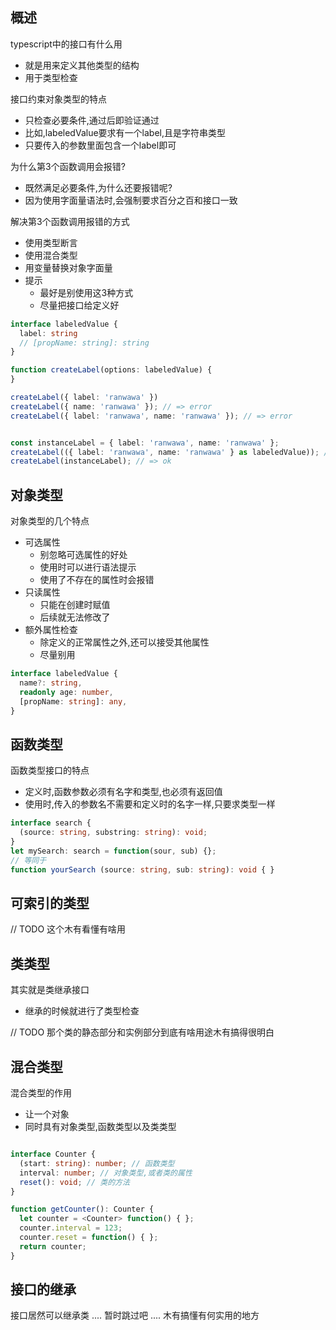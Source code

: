 ## 概述
typescript中的接口有什么用
- 就是用来定义其他类型的结构
- 用于类型检查

接口约束对象类型的特点
- 只检查必要条件,通过后即验证通过
- 比如,labeledValue要求有一个label,且是字符串类型
- 只要传入的参数里面包含一个label即可

为什么第3个函数调用会报错?
- 既然满足必要条件,为什么还要报错呢?
- 因为使用字面量语法时,会强制要求百分之百和接口一致

解决第3个函数调用报错的方式
- 使用类型断言
- 使用混合类型
- 用变量替换对象字面量
- 提示
  - 最好是别使用这3种方式
  - 尽量把接口给定义好

```typescript
interface labeledValue {
  label: string
  // [propName: string]: string
}

function createLabel(options: labeledValue) {
}

createLabel({ label: 'ranwawa' })
createLabel({ name: 'ranwawa' }); // => error
createLabel({ label: 'ranwawa', name: 'ranwawa' }); // => error


const instanceLabel = { label: 'ranwawa', name: 'ranwawa' };
createLabel(({ label: 'ranwawa', name: 'ranwawa' } as labeledValue)); // => ok
createLabel(instanceLabel); // => ok
```

## 对象类型

对象类型的几个特点
- 可选属性
  - 别忽略可选属性的好处
  - 使用时可以进行语法提示
  - 使用了不存在的属性时会报错
- 只读属性
  - 只能在创建时赋值
  - 后续就无法修改了
- 额外属性检查
  - 除定义的正常属性之外,还可以接受其他属性
  - 尽量别用

```typescript
interface labeledValue {
  name?: string,
  readonly age: number,
  [propName: string]: any,
}

```

## 函数类型

函数类型接口的特点
- 定义时,函数参数必须有名字和类型,也必须有返回值
- 使用时,传入的参数名不需要和定义时的名字一样,只要求类型一样

```typescript
interface search {
  (source: string, substring: string): void;
}
let mySearch: search = function(sour, sub) {};
// 等同于
function yourSearch (source: string, sub: string): void { }
```

## 可索引的类型

// TODO 这个木有看懂有啥用

## 类类型

其实就是类继承接口
- 继承的时候就进行了类型检查

// TODO 那个类的静态部分和实例部分到底有啥用途木有搞得很明白

## 混合类型

混合类型的作用
- 让一个对象
- 同时具有对象类型,函数类型以及类类型

```typescript

interface Counter {
  (start: string): number; // 函数类型
  interval: number; // 对象类型,或者类的属性
  reset(): void; // 类的方法
}

function getCounter(): Counter {
  let counter = <Counter> function() { };
  counter.interval = 123;
  counter.reset = function() { };
  return counter;
}
```

## 接口的继承

接口居然可以继承类
....
暂时跳过吧
....
木有搞懂有何实用的地方

